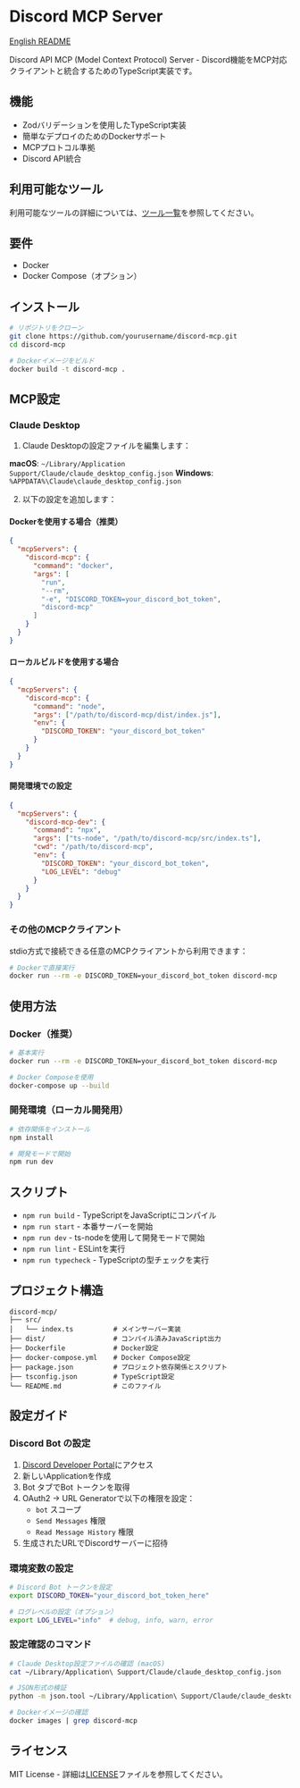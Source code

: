 # Discord MCP Server

[English README](README.en.md)

Discord API MCP (Model Context Protocol) Server - Discord機能をMCP対応クライアントと統合するためのTypeScript実装です。

## 機能

- Zodバリデーションを使用したTypeScript実装
- 簡単なデプロイのためのDockerサポート
- MCPプロトコル準拠
- Discord API統合

## 利用可能なツール

利用可能なツールの詳細については、[ツール一覧](TOOLLIST.md)を参照してください。

## 要件

- Docker
- Docker Compose（オプション）

## インストール

```bash
# リポジトリをクローン
git clone https://github.com/yourusername/discord-mcp.git
cd discord-mcp

# Dockerイメージをビルド
docker build -t discord-mcp .
```

## MCP設定

### Claude Desktop

1. Claude Desktopの設定ファイルを編集します：

**macOS**: `~/Library/Application Support/Claude/claude_desktop_config.json`
**Windows**: `%APPDATA%\Claude\claude_desktop_config.json`

2. 以下の設定を追加します：

#### Dockerを使用する場合（推奨）

```json
{
  "mcpServers": {
    "discord-mcp": {
      "command": "docker",
      "args": [
        "run", 
        "--rm", 
        "-e", "DISCORD_TOKEN=your_discord_bot_token",
        "discord-mcp"
      ]
    }
  }
}
```

#### ローカルビルドを使用する場合

```json
{
  "mcpServers": {
    "discord-mcp": {
      "command": "node",
      "args": ["/path/to/discord-mcp/dist/index.js"],
      "env": {
        "DISCORD_TOKEN": "your_discord_bot_token"
      }
    }
  }
}
```

#### 開発環境での設定

```json
{
  "mcpServers": {
    "discord-mcp-dev": {
      "command": "npx",
      "args": ["ts-node", "/path/to/discord-mcp/src/index.ts"],
      "cwd": "/path/to/discord-mcp",
      "env": {
        "DISCORD_TOKEN": "your_discord_bot_token",
        "LOG_LEVEL": "debug"
      }
    }
  }
}
```

### その他のMCPクライアント

stdio方式で接続できる任意のMCPクライアントから利用できます：

```bash
# Dockerで直接実行
docker run --rm -e DISCORD_TOKEN=your_discord_bot_token discord-mcp
```

## 使用方法

### Docker（推奨）

```bash
# 基本実行
docker run --rm -e DISCORD_TOKEN=your_discord_bot_token discord-mcp

# Docker Composeを使用
docker-compose up --build
```

### 開発環境（ローカル開発用）

```bash
# 依存関係をインストール
npm install

# 開発モードで開始
npm run dev
```

## スクリプト

- `npm run build` - TypeScriptをJavaScriptにコンパイル
- `npm run start` - 本番サーバーを開始
- `npm run dev` - ts-nodeを使用して開発モードで開始
- `npm run lint` - ESLintを実行
- `npm run typecheck` - TypeScriptの型チェックを実行

## プロジェクト構造

```
discord-mcp/
├── src/
│   └── index.ts          # メインサーバー実装
├── dist/                 # コンパイル済みJavaScript出力
├── Dockerfile            # Docker設定
├── docker-compose.yml    # Docker Compose設定
├── package.json          # プロジェクト依存関係とスクリプト
├── tsconfig.json         # TypeScript設定
└── README.md             # このファイル
```

## 設定ガイド

### Discord Bot の設定

1. [Discord Developer Portal](https://discord.com/developers/applications)にアクセス
2. 新しいApplicationを作成
3. Bot タブでBot トークンを取得
4. OAuth2 → URL Generatorで以下の権限を設定：
   - `bot` スコープ
   - `Send Messages` 権限
   - `Read Message History` 権限
5. 生成されたURLでDiscordサーバーに招待

### 環境変数の設定

```bash
# Discord Bot トークンを設定
export DISCORD_TOKEN="your_discord_bot_token_here"

# ログレベルの設定（オプション）
export LOG_LEVEL="info"  # debug, info, warn, error
```

### 設定確認のコマンド

```bash
# Claude Desktop設定ファイルの確認 (macOS)
cat ~/Library/Application\ Support/Claude/claude_desktop_config.json

# JSON形式の検証
python -m json.tool ~/Library/Application\ Support/Claude/claude_desktop_config.json

# Dockerイメージの確認
docker images | grep discord-mcp
```

## ライセンス

MIT License - 詳細は[LICENSE](LICENSE)ファイルを参照してください。